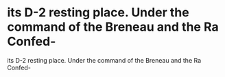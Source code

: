 # its D-2 resting place. Under the command of the Breneau and the Ra Confed-

its D-2 resting place. Under the command of the Breneau and the Ra Confed-